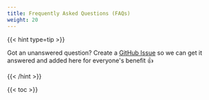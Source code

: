 ```yaml
---
title: Frequently Asked Questions (FAQs)
weight: 20
---
```


{{< hint type=tip >}}

Got an unanswered question? Create a [GitHub Issue](https://github.com/Azure/azure-monitor-baseline-alerts/issues) so we can get it answered and added here for everyone's benefit 👍

{{< /hint >}}

{{< toc >}}
